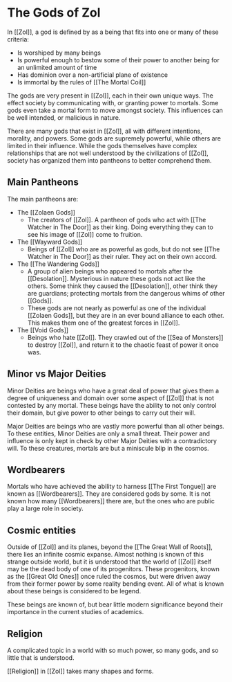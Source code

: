 # The Gods of Zol
In [[Zol]], a god is defined by as a being that fits into one or many of these criteria:
- Is worshiped by many beings
- Is powerful enough to bestow some of their power to another being for an unlimited amount of time
- Has dominion over a non-artificial plane of existence
- Is immortal by the rules of [[The Mortal Coil]]

The gods are very present in [[Zol]], each in their own unique ways. The effect society by communicating with, or granting power to mortals. Some gods even take a mortal form to move amongst society. This influences can be well intended, or malicious in nature.

There are many gods that exist in [[Zol]], all with different intentions, morality, and powers. Some gods are supremely powerful, while others are limited in their influence. While the gods themselves have complex relationships that are not well understood by the civilizations of [[Zol]], society has organized them into pantheons to better comprehend them.

## Main Pantheons
The main pantheons are:
- The [[Zolaen Gods]]
	- The creators of [[Zol]]. A pantheon of gods who act with [[The Watcher in The Door]] as their king. Doing everything they can to see his image of [[Zol]] come to fruition.
- The [[Wayward Gods]]
	- Beings of [[Zol]] who are as powerful as gods, but do not see [[The Watcher in The Door]] as their ruler. They act on their own accord.
- The [[The Wandering Gods]]
	- A group of alien beings who appeared to mortals after the [[Desolation]]. Mysterious in nature these gods not act like the others. Some think they caused the [[Desolation]], other think they are guardians; protecting mortals from the dangerous whims of other [[Gods]].
	- These gods are not nearly as powerful as one of the individual [[Zolaen Gods]], but they are in an ever bound alliance to each other. This makes them one of the greatest forces in [[Zol]].
- The [[Void Gods]]
	- Beings who hate [[Zol]]. They crawled out of the [[Sea of Monsters]] to destroy [[Zol]], and return it to the chaotic feast of power it once was.

## Minor vs Major Deities
Minor Deities are beings who have a great deal of power that gives them a degree of uniqueness and domain over some aspect of [[Zol]] that is not contested by any mortal. These beings have the ability to not only control their domain, but give power to other beings to carry out their will.

Major Deities are beings who are vastly more powerful than all other beings. To these entities, Minor Deities are only a small threat. Their power and influence is only kept in check by other Major Deities with a contradictory will. To these creatures, mortals are but a miniscule blip in the cosmos. 

## Wordbearers
Mortals who have achieved the ability to harness [[The First Tongue]] are known as [[Wordbearers]]. They are considered gods by some. It is not known how many [[Wordbearers]] there are, but the ones who are public play a large role in society.

## Cosmic entities
Outside of [[Zol]] and its planes, beyond the [[The Great Wall of Roots]], there lies an infinite cosmic expanse. Almost nothing is known of this strange outside world, but it is understood that the world of [[Zol]] itself may be the dead body of one of its progenitors. These progenitors, known as the [[Great Old Ones]] once ruled the cosmos, but were driven away from their former power by some reality bending event. All of what is known about these beings is considered to be legend.

These beings are known of, but bear little modern significance beyond their importance in the current studies of academics.

## Religion
A complicated topic in a world with so much power, so many gods, and so little that is understood. 

[[Religion]] in [[Zol]] takes many shapes and forms.